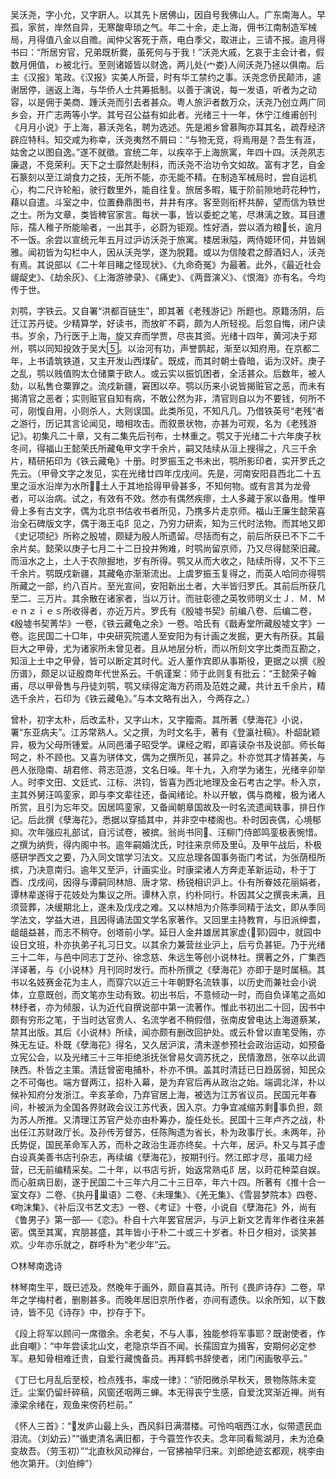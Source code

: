 <!-- { "loadSidebar": true } -->
吴沃尧，字小允，又字趼人。以其先卜居佛山，因自号我佛山人。广东南海人。早孤，家贫，岸然自异，无寒酸卑琐之气。年二十余，走上海，佣书江南制造军械局，月得值八金以自赡。闻仲父客死于燕，电白季父，取进止，三请不报。逾月得书曰：“所居穷官，兄弟既析爨，虽死何与于我！”沃尧大戚，乞哀于主会计者，假数月佣值，ゎ被北行。至则诸姬皆以财逸，两儿处{宀娄}人间沃尧乃拯以俱南。后主《汉报》笔政。《汉报》实美人所营，时有华工禁约之事。沃尧念侨民颠沛，遽谢居停，遄返上海，与华侨人士共筹抵制。以善于演说，每一发语，听者为之动容，以是佣于美商、踵沃尧而引去者甚众。粤人旅沪者数万众，沃尧乃创立两广同乡会，开广志两等小学。其号召公益有如此者。光绪三十一年，休宁江维甫创刊《月月小说》于上海，慕沃尧名，聘为选述。先是湘乡曾慕陶亦耳其名，疏荐经济辟应特科。知交咸为称幸，沃尧夷然不屑曰：“与物无竞，将焉用是？吾生有涯，姑舍之以图自逸。”遂不就徵。宣统二年，以疾卒于上海旅寓，年四十四。沃尧夙志廉退，不竞荣利。天下之士靡然赴制科，而沃尧不治功令文如故。富有才艺，自金石篆刻以至江湖食力之技，无所不能，亦无能不精。在制造军械局时，尝自运机心，构二尺许轮船，驶行数里外，能自往复。旅居多暇，辄于阶前隙地莳花种竹，藉以自遣。斗室之中，位置彝鼎图书，井井有序。客至则衔杯共醉，望而信为轶世之士。所为文章，类皆稗官家言。每状一事，皆以委蛇之笔，尽淋漓之致。耳目遭际，孺人稚子所能喻者，一出其手，必蔚为钜观。性好酒，尝以酒为粮长，逾月不一饭。余尝以宣统元年五月过沪访沃尧于旅寓。楼居湫隘，两侍姬环伺，并皆娴雅。闻初皆为勾栏中人，因从沃尧学，遂为脱籍。或以为信陵君之醇酒妇人，沃尧有焉。其说部以《二十年目睹之怪现状》、《九命奇冤》为最著。此外，《最近社会龌龊史》、《劫余灰》、《上海游骖录》、《痛史》、《两晋演义》、《恨海》亦有名。今均传于世。

刘鹗，字铁云。又自署“洪都百链生”，即其著《老残游记》所题也。原籍汤阴，后迁江苏丹徒。少精算学，好读书，而放旷不羁，颇为人所轻视。后忽自悔，闭户读书。岁余，乃行医于上海，旋又弃而学贾，尽丧其资。光绪十四年，黄河决于郑州，鹗以同知投效于吴大。以治河有功，声誉鹊起，渐至以知府用。在京都二年，上书请筑铁道，又主开发山西煤矿。既成，而其时朝士昏暗，诟为汉奸。庚子之乱，鹗以贱值购太仓储粟于欧人。或云实以振饥困者，全活甚众。后数年，被人劾，以私售仓粟罪之。流戍新疆，窘困以卒。鹗以历来小说皆揭赃官之恶，而未有揭清官之恶者；实则赃官自知有病，不敢公然为非，清官则自以为不要钱，何所不可，刚愎自用，小则杀人，大则误国。此类所见，不知凡几。乃借铁英号“老残”者之游行，历记其言论闻见，暗相攻击。而叙景状物，亦甚为可观，名为《老残游记》。初集凡二十章，又有二集先后刊布，士林重之。鹗又于光绪二十六年庚子秋冬间，得福山王懿荣氏所藏龟甲文字千余片，嗣又陆续从洹上搜得之，凡三千余片，精研拓印为《铁云藏龟》十册。时罗振玉之书未出，鹗所影印者，实开罗氏之先云。（甲骨文字之发见，实在光绪廿四年戊戌间。先是，河南安阳县西北二十五里之洹水沿岸为水所，土人于其地拾得甲骨甚多，不知何物。或有言其为龙骨者，可以治病。试之，有效有不效。然亦有偶然疾瘳，土人多藏于家以备用。惟甲骨上多有古文字，偶为北京书估收书者所见，乃携多片走京师。福山王廉生懿荣喜治全石碑版文字，偶于海王屯阝见之，乃穷力研索，知为三代时法物。而其地又即《史记项纪》所称之殷墟，颇疑为殷人所遗留。尽括而有之，前后所获已不下二千余片矣。懿荣以庚子七月二十二日投井殉难，时鹗尚留京师，乃又尽得懿荣旧藏。而洹水之上，土人于农隙掘地，岁有所得。鹗又从而大收之，陆续所得，又不下三千余片。鹗既戍新疆，其藏龟亦渐渐流出。上虞罗振玉复得之，而英人哈同亦得鹗所藏之一部，约八百片。至光宣间，安阳新出土者，大半皆归罗氏。其前后所获几至二、三万片。其余散在诸家者，当以万计。而驻彰德之英牧师明义士Ｊ．Ｍ．Ｍｅｎｚｉｅｓ所收得者，亦近万片。罗氏有《殷墟书契》前编八卷、后编二卷，《殷墟书契菁华》一卷，《铁云藏龟之余》一卷。哈氏有《戬寿堂所藏殷墟文字》一卷。迄民国二十□年，中央研究院遣人至安阳为有计画之发掘，更大有所获。其最巨大之甲骨，尤为诸家所未曾见者。且从地层分析，而以所刻文字比类而互勘之，知洹上土中之甲骨，皆可以断定其时代。近人董作宾即从事斯役，更据之以撰《殷历谱》，颇足以证殷商年代世系云。千帆谨案：师于此则复有批云：“王懿荣子翰甫，尽以甲骨售与丹徒刘鹗，鹗又续得定海方药雨及范姓之藏，共计五千余片，精选千余片，石印为《铁云藏龟》。”与本文略有出入，今两存之。）

曾朴，初字太朴，后改孟朴，又字山木，又字籀斋。其所著《孽海花》小说，署“东亚病夫”。江苏常熟人。父之撰，为时文名手，著有《登瀛社稿》。朴龆龀颖异，极为父母所锺爱。从同邑潘子昭受学。课经之暇，即喜读杂书及说部。师长每呵之，朴不顾也。又喜为骈体文，偶为之撰所见，甚异之。朴亦觉其才情甚美，与邑人张隐南、胡君修、蒋志范游，文名日噪。年十九，入府学为诸生，光绪辛卯举人。时李文田、文廷式、江标、洪钧，皆喜为西北地理及金石考古之学。朴入京，主其外舅汪鸣銮家，即与李文辈往还，备闻绪论。朴以开敏，偶与商榷，极为诸人所赏，且引为忘年交。因居鸣銮家，又备闻朝章国故及一时名流遗闻轶事，排日作记。后此撰《孽海花》，悉据以穿插其中，并非空中楼阁也。朴时因丧偶，心境郁抑。次年强应礼部试，自污试卷，被摈。翁尚书同、汪柳门侍郎鸣銮极表惋惜。之撰为纳赀，得内阁中书。逾年嗣婚沈氏，时往来京师及里。及甲午战后，朴极感研学西文之要，乃入同文馆学习法文。又应总理各国事务衙门考试，为张荫桓所摈，乃决意南归。逾年又至沪，计画实业。时康梁诸人方奔走革新运动，朴于丁酉、戊戌间，因得与谭嗣同林旭、唐才常、杨锐相识沪上。仆有所眷妓花丽娟者，谭林辈遂得于花妓处为集议之所。谭林入京，约朴同行。朴因其父之撰丧未满，且须营葬，决缓期北上，遂未及戊戌之难。又以林旭为介陈季同精于法文，即从季同学法文，学益大进，且因得诵法国文学名家著作。又回里主持教育，与旧派绅耆，龃龃益甚，而志不稍夺。创塔前小学。延日人金井雄居其家虚{郭}园中，就园中设日文班，朴亦执弟子礼习日文。以其余力兼营丝业沪上，后亏负甚钜。乃于光绪三十二年，与邑中同志丁芝孙、徐念慈、朱远生等创小说林社。撰著之外，广集西洋译著，与《小说林》月刊同时发行。而朴所撰之《孽海花》亦即于是时属稿。其书以名妓赛金花为主人，而穿穴以近三十年朝野名流轶事，以历史而兼社会小说体，立意既创，而文笔亦生动有致。初出书后，不意倾动一时，而自负译笔之高如林纾者，亦为倾服，认为近代自撰说部中第一流著作。惟此书初出二十回，因书中颇有穷形之笔，于当时达官贵人、名流学者不稍假借，张南皮曾电达上海道蔡某，禁其出版。其后《小说林》所续，闻亦颇有删改回护处。或云朴曾以直笔受贿，亦殊无左证。朴既《孽海花》得名，又久居沪滨，清未遂参预社会政治运动，如预备立宪公会，以及光绪三十三年拒绝浙抚张曾易攵调苏抚之，民情激昂，张卒以此调陕西。朴皆之主策。清廷曾密电捕朴，朴亦不惧。盖其时清廷已日趋孱弱，知民众之不可侮也。端方督两江，招朴入幕，是为弃官后再从政治之始。端调北洋，朴以候补知府分发浙江。辛亥革命，乃弃官居上海，被选为江苏省议员。民国元年春间，朴被派为全国各界财政会议江苏代表，因入京。力争宜减缩苏剩事负担，颇为苏人所推。又清理江苏官产处亦由朴筹办，旋任处长。民国十三年卢齐之战，朴出任江苏财政厅长。及孙传芳督苏，任陈陶遗为省长，朴为政事厅长。未两年，孙氏势促，国民革命军入苏，而朴之政治生涯亦终矣。十六年，居沪。朴又与其子虚白设真美善书店刊杂志，再续编《孽海花》，按期刊行。然江郎才尽，虽竭力经营，已无前编精采矣。二十年，以书店亏折，始返常熟屯阝居，以莳花种菜自娱。而心脏病日剧，遂于民国二十三年六月二十三日卒，年六十四。所著有《推十合一室文存》二卷、《执丹巢语》二卷、《未理集》、《羌无集》、《雪昙梦院本》四卷、《吻沫集》、《补后汉书艺文志》一卷、《考证》十卷，小说自《孽海花》外，尚有《鲁男子》第一部──《恋》。朴自十六年罢官居沪，与沪上新文艺青年作者往来甚密。偶至其寓，宾朋甚盛，其年皆小于朴二十或三十岁者。朴日夕相对，谈笑甚欢。少年亦乐就之，群呼朴为“老少年”云。



○林琴南逸诗

林琴南生平，既已述及。然晚年于画外，颇自喜其诗。所刊《畏庐诗存》二卷，早年之学梅村者，删剔甚多。而晚年居旧京所作者，亦间有遗佚。以余所知，以下数诗，皆不见《诗存》中，抄存于下。

《段上将军以顾问一席徵余。余老矣，不与人事，独能参将军事耶？既谢使者，作此自嘲》：“中年尝读北山文，老隐京华百不闻。长孺固宜为揖客，安期何必定参军。悬知骨相难迁贵，自爱行藏愧备员。再拜鹤书辞使者，闭门闲画敬亭云。”

《丁巳七月乱后至校，检点残书，率成一律》：“骄阳微杀早秋天，景物陈陈未变迁。尘案仍留纤碎稿，风窗还咽两三蝉。本无得丧宁生感，自爱沈冥渐近禅。尚有濠梁余绪在，观鱼来傍药栏前。”

《怀人三首》：“发庐山最上头，西风斜日满潜楼。可怜呜咽西江水，似带遗民血泪流。（刘幼云）”“循吏清名满旧都，于今蓑笠作农夫。念年同看鸳湖月，未为沧桑变故吾。（劳玉初）”“北直秋风动禅台，一官拂袖早归来。刘郎绝迹玄都观，桃李由他次第开。（刘伯绅”）

